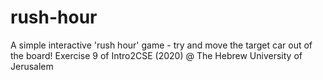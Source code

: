 # rush-hour
 A simple interactive 'rush hour' game - try and move the target car out of the board! Exercise 9 of Intro2CSE (2020) @ The Hebrew University of Jerusalem
